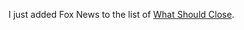 I just added Fox News to the list of <a href="http://this.how/virus/whatShouldBeClosed.opml">What Should Close</a>. 
